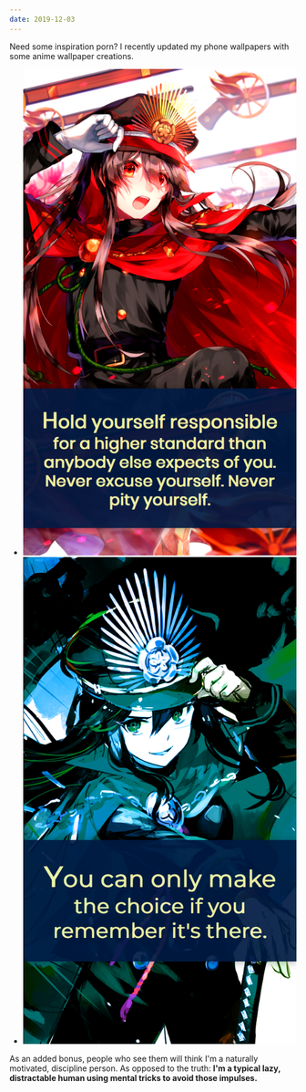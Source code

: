 ```yaml
---
date: 2019-12-03
---
```


Need some inspiration porn? I recently updated my phone wallpapers with some anime wallpaper creations.

<ul class="flex mb-2 flex-column sm--flex-row flex-align-center flex-justify-around list-reset">
  <li class="sm--width-50 p-1 mb-0">
    <img class="block mx-auto sm--width-75 md--width-50" src="/assets/images/notes/phone-lock-screen.png" alt="Anime artwork with the quote 'hold yourself responsible for a higher standard than anybody expects of you. Never excuse yourself. Never pity yourself.'">
  </li>
  <li class="sm--width-50 p-1 mb-0">
    <img class="block mx-auto sm--width-75 md--width-50" src="/assets/images/notes/phone-wallpaper.png" alt="Anime artwork with the quote 'you can only make the choice if you remember it's there.'">
  </li>
</ul>

As an added bonus, people who see them will think I'm a naturally motivated, discipline person. As opposed to the truth: **I'm a typical lazy, distractable human using mental tricks to avoid those impulses.**
